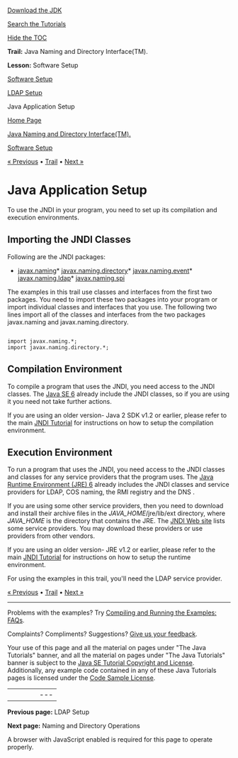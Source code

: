 [Download
the JDK](http://java.sun.com/javase/6/download.jsp)
  
[Search the
Tutorials](../../search.html)
  
[Hide the TOC](javascript:toggleLeft())

**Trail:** Java Naming and Directory Interface(TM).
  
**Lesson:** Software Setup

[Software Setup](index.html)

[LDAP Setup](content.html)

Java Application Setup

[Home Page](../../index.html)
>
[Java Naming and Directory Interface(TM).](../index.html)
>
[Software Setup](index.html)

[« Previous](content.html) • [Trail](../TOC.html) • [Next »](../ops/index.html)

# Java Application Setup

To use the JNDI in your program, you need to set up
its compilation and execution environments.

## Importing the JNDI Classes

Following are the JNDI packages:

* [javax.naming](http://download.oracle.com/javase/7/docs/api/javax/naming/package-summary.html)* [javax.naming.directory](http://download.oracle.com/javase/7/docs/api/javax/naming/directory/package-summary.html)* [javax.naming.event](http://download.oracle.com/javase/7/docs/api/javax/naming/event/package-summary.html)* [javax.naming.ldap](http://download.oracle.com/javase/7/docs/api/javax/naming/ldap/package-summary.html)* [javax.naming.spi](http://download.oracle.com/javase/7/docs/api/javax/naming/spi/package-summary.html)

The examples in this trail use classes and interfaces
from the first two packages. You need to
import these two packages into your program or import individual
classes and interfaces that you use.
The following two lines import all of the classes and interfaces from
the two packages javax.naming and javax.naming.directory.

```

import javax.naming.*;
import javax.naming.directory.*;

```

## Compilation Environment

To compile a program that uses the JNDI, you need access to the JNDI classes.
The
[Java SE 6](http://java.sun.com/javase/6/)
already include the JNDI classes, so if you are using it you need not take further actions.

If you are using an older version- Java 2 SDK v1.2 or earlier,
please refer to the main
[JNDI Tutorial](http://java.sun.com/products/jndi/tutorial/basics/prepare/package.html ) for instructions on how to setup the compilation environment.

## Execution Environment

To run a program that uses the JNDI,
you need access to the JNDI classes and classes for any service
providers that the program uses.
The
[Java Runtime Environment (JRE) 6](http://java.sun.com/javase/6/)
already includes
the JNDI classes and service providers for LDAP, COS naming, the RMI registry
and the DNS .

If you are using some other
service providers, then you need to download and install their archive files in the
*JAVA\_HOME*/jre/lib/ext directory, where
*JAVA\_HOME* is the directory that contains
the JRE. The  [JNDI Web site](http://java.sun.com/products/jndi/#download) lists some service providers. You may download these providers or use
providers from other vendors.

If you are using an older version- JRE v1.2 or earlier, please refer to the main
[JNDI Tutorial](http://java.sun.com/products/jndi/tutorial/basics/prepare/package.html ) for instructions on how to setup the runtime environment.

For using the examples in this trail, you'll need the LDAP service provider.

[« Previous](content.html)
•
[Trail](../TOC.html)
•
[Next »](../ops/index.html)

---

Problems with the examples? Try [Compiling and Running
the Examples: FAQs](../../information/run-examples.html).
  
Complaints? Compliments? Suggestions? [Give
us your feedback](http://download.oracle.com/javase/feedback.html).

Your use of this page and all the material on pages under "The Java Tutorials" banner,
and all the material on pages under "The Java Tutorials" banner is subject to the [Java SE Tutorial Copyright
and License](../../information/license.html).
Additionally, any example code contained in any of these Java
Tutorials pages is licensed under the
[Code
Sample License](http://developers.sun.com/license/berkeley_license.html).

|  |  |  |  |  |
| --- | --- | --- | --- | --- |
| |  |  | | --- | --- | | duke image | Oracle logo | | [About Oracle](http://www.oracle.com/us/corporate/index.html) | [Oracle Technology Network](http://www.oracle.com/technology/index.html) | [Terms of Service](https://www.samplecode.oracle.com/servlets/CompulsoryClickThrough?type=TermsOfService) | Copyright © 1995, 2011 Oracle and/or its affiliates. All rights reserved. |

**Previous page:** LDAP Setup
  
**Next page:** Naming and Directory Operations




A browser with JavaScript enabled is required for this page to operate properly.